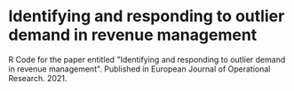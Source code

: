# Identifying and responding to outlier demand in revenue management

R Code for the paper entitled "Identifying and responding to outlier demand in revenue management". Published in European Journal of Operational Research. 2021.



